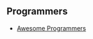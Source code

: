 ## Programmers
- [Awesome Programmers](https://github.com/rekihattori/awesome-programmers#awesome-programmers--- "Awesome Programmers")
